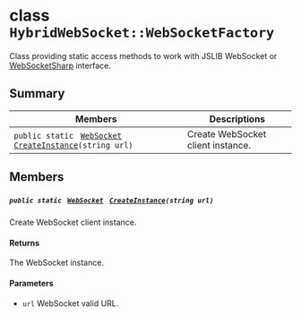 # class `HybridWebSocket::WebSocketFactory` 

Class providing static access methods to work with JSLIB WebSocket or [WebSocketSharp](WebSocketSharp.md) interface.

## Summary

 Members                                | Descriptions                                
----------------------------------------|---------------------------------------------
`public static ` [`WebSocket`](HybridWebSocket--WebSocket.md)` ` [`CreateInstance`](#class_hybrid_web_socket_1_1_web_socket_factory_1a7ab6a10075c6e8fe0d3e698373f2e986)`(string url)` | Create WebSocket client instance.

## Members

##### `public static ` [`WebSocket`](HybridWebSocket--WebSocket.md)` ` [`CreateInstance`](#class_hybrid_web_socket_1_1_web_socket_factory_1a7ab6a10075c6e8fe0d3e698373f2e986)`(string url)` 

Create WebSocket client instance.

#### Returns
The WebSocket instance.

#### Parameters
* `url` WebSocket valid URL.

